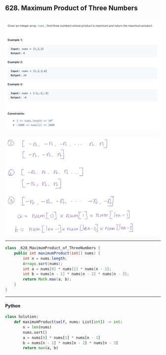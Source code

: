 ## 628. Maximum Product of Three Numbers
![](img/2024-11-04-17-03-09.png)
---

![](img/2024-11-22-22-07-11.png)





---

```java
class _628_MaximumProduct_of_ThreeNumbers {
    public int maximumProduct(int[] nums) {
        int n = nums.length;
        Arrays.sort(nums);
        int a = nums[0] * nums[1] * nums[n - 1];
        int b = nums[n - 1] * nums[n - 2] * nums[n - 3];
        return Math.max(a, b);
    }
}
```
---


#### Python

```py
class Solution:
    def maximumProduct(self, nums: List[int]) -> int:
        n = len(nums)
        nums.sort()
        a = nums[0] * nums[1] * nums[n - 1]
        b = nums[n - 1] * nums[n - 2] * nums[n - 3]
        return max(a, b)

```
